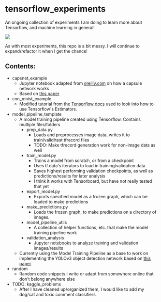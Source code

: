 # tensorflow_experiments

An ongoing collection of experiments I am doing to learn more about Tensorflow, and machine learning in general!

![](http://i.imgur.com/ljlUEeC.png)

As with most experiments, this repo is a bit messy.  I will continue to expand/refactor it when I get the chance!

## Contents:
- capsnet_example
	- Jupyter notebook adapted from [oreilly.com](https://www.oreilly.com/ideas/introducing-capsule-networks) on how a capsule network works
	- Based on [this paper](https://arxiv.org/abs/1710.09829)
- cnn_mnist_example
	- Modified tutorial from the [Tensorflow docs](https://www.tensorflow.org/tutorials/estimators/cnn) used to look into how to use Tensorflow's Estimators.
- model_pipeline_template
	- A model training pipeline created using Tensorflow.  Contains multiple files/folders
		- prep_data.py
			- Loads and preprocesses image data, writes it to train/valid/test tfrecord files
			- TODO: Make tfrecord generation work for non-image data as well
		- train_model.py
			- Trains a model from scratch, or from a checkpoint
			- Uses tf.data's iterators to load in training/validation data
			- Saves highest performing validation checkpoints, as well as predictions/results for later analysis
			- I think it works with Tensorboard, but have not really tested that yet
		- export_model.py
			- Exports specified model as a frozen graph, which can be loaded to make predictions
		- make_predictions.py
			- Loads the frozen graph, to make predictions on a directory of images.
		- model_pipeline_utils
			- A collection of helper functions, etc. that make the model training pipeline work
		- validation_analysis
			- Jupyter notebooks to analyze training and validation images/results
	- Currently using the Model Training Pipeline as a base to work on implementing the YOLOv3 object detection network based on [this paper](https://pjreddie.com/media/files/papers/YOLOv3.pdf)
- random
	- Random code snippets I write or adapt from somewhere online that don't belong anywhere else
- TODO: kaggle_problems
	- After I have cleaned up/organized them, I would like to add my dog/cat and toxic comment classifiers
